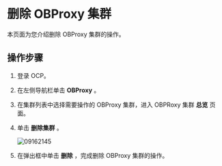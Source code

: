 删除 OBProxy 集群 
==================================

本页面为您介绍删除 OBProxy 集群的操作。

操作步骤 
-------------------------

1. 登录 OCP。

   

2. 在左侧导航栏单击 **OBProxy** 。

   

3. 在集群列表中选择需要操作的 OBProxy 集群，进入 OBPRoxy 集群 **总览** 页面。

   

4. 单击 **删除集群** 。

   ![09162145](https://help-static-aliyun-doc.aliyuncs.com/assets/img/zh-CN/0863922361/p327470.png)
   

5. 在弹出框中单击 **删除** ，完成删除 OBProxy 集群的操作。

   



